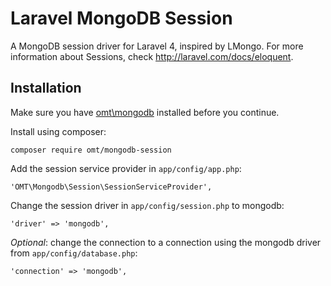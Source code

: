 Laravel MongoDB Session
=======================

A MongoDB session driver for Laravel 4, inspired by LMongo. For more information about Sessions, check http://laravel.com/docs/eloquent.

Installation
------------

Make sure you have [omt\mongodb](https://github.com/maoht87/MongoDB) installed before you continue.

Install using composer:

    composer require omt/mongodb-session

Add the session service provider in `app/config/app.php`:

    'OMT\Mongodb\Session\SessionServiceProvider',

Change the session driver in `app/config/session.php` to mongodb:

    'driver' => 'mongodb',

*Optional*: change the connection to a connection using the mongodb driver from `app/config/database.php`:

	'connection' => 'mongodb',
